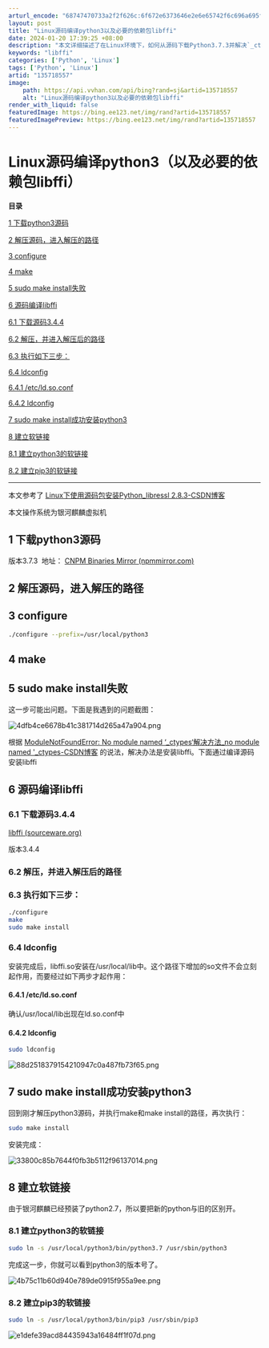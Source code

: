 ```yaml
---
arturl_encode: "68747470733a2f2f626c:6f672e6373646e2e6e65742f6c696a695f6469676974616c2f:61727469636c652f64657461696c732f313335373138353537"
layout: post
title: "Linux源码编译python3以及必要的依赖包libffi"
date: 2024-01-20 17:39:25 +08:00
description: "本文详细描述了在Linux环境下，如何从源码下载Python3.7.3并解决`_ctypes`模块缺"
keywords: "libffi"
categories: ['Python', 'Linux']
tags: ['Python', 'Linux']
artid: "135718557"
image:
    path: https://api.vvhan.com/api/bing?rand=sj&artid=135718557
    alt: "Linux源码编译python3以及必要的依赖包libffi"
render_with_liquid: false
featuredImage: https://bing.ee123.net/img/rand?artid=135718557
featuredImagePreview: https://bing.ee123.net/img/rand?artid=135718557
---
```


# Linux源码编译python3（以及必要的依赖包libffi）

**目录**

[1 下载python3源码](#1%20%E4%B8%8B%E8%BD%BDpython3%E6%BA%90%E7%A0%81)

[2 解压源码，进入解压的路径](#2%20%E8%A7%A3%E5%8E%8B%E6%BA%90%E7%A0%81%EF%BC%8C%E8%BF%9B%E5%85%A5%E8%A7%A3%E5%8E%8B%E7%9A%84%E8%B7%AF%E5%BE%84)

[3 configure](#3%20configure)

[4 make](#4%20make)

[5 sudo make install失败](#5%20sudo%20make%20install)

[6 源码编译libffi](#6%20%E6%BA%90%E7%A0%81%E7%BC%96%E8%AF%91libffi)

[6.1 下载源码3.4.4](#6.1%20%E4%B8%8B%E8%BD%BD%E6%BA%90%E7%A0%81)

[6.2 解压，并进入解压后的路径](#6.2%20%E8%A7%A3%E5%8E%8B%EF%BC%8C%E5%B9%B6%E8%BF%9B%E5%85%A5%E8%A7%A3%E5%8E%8B%E5%90%8E%E7%9A%84%E8%B7%AF%E5%BE%84)

[6.3 执行如下三步：](#6.3%20%E6%89%A7%E8%A1%8C%E5%A6%82%E4%B8%8B%E4%B8%89%E6%AD%A5%EF%BC%9A)

[6.4 ldconfig](#6.4%20ldconfig)

[6.4.1 /etc/ld.so.conf](#6.4.1%20%2Fetc%2Fld.so.conf)

[6.4.2 ldconfig](#6.4.2%20ldconfig)

[7 sudo make install成功安装python3](#6.5%20sudo%20make%20install)

[8 建立软链接](#6.6%20%E5%BB%BA%E7%AB%8B%E8%BD%AF%E9%93%BE%E6%8E%A5)

[8.1 建立python3的软链接](#6.6.1%20%E5%BB%BA%E7%AB%8Bpython3%E7%9A%84%E8%BD%AF%E9%93%BE%E6%8E%A5)

[8.2 建立pip3的软链接](#6.6.2%20%E5%BB%BA%E7%AB%8Bpip3%E7%9A%84%E8%BD%AF%E9%93%BE%E6%8E%A5)

---

本文参考了
[Linux下使用源码包安装Python\_libressl 2.8.3-CSDN博客](https://blog.csdn.net/pengjunlee/article/details/89100730 "Linux下使用源码包安装Python_libressl 2.8.3-CSDN博客")

本文操作系统为银河麒麟虚拟机

## 1 下载python3源码

版本3.7.3  地址：
[CNPM Binaries Mirror (npmmirror.com)](https://registry.npmmirror.com/binary.html?path=python/3.7.3/ "CNPM Binaries Mirror (npmmirror.com)")

## 2 解压源码，进入解压的路径

## 3 configure

```bash
./configure --prefix=/usr/local/python3
```

## 4 make

## 5 sudo make install失败

这一步可能出问题。下面是我遇到的问题截图：

![4dfb4ce6678b41c381714d265a47a904.png](https://i-blog.csdnimg.cn/blog_migrate/111cdad6a1f61c6bdb973d68014c6363.png)

根据
[ModuleNotFoundError: No module named ‘\_ctypes‘解决方法\_no module named '\_ctypes-CSDN博客](https://blog.csdn.net/wuyepiaoxue789/article/details/117958240 "ModuleNotFoundError: No module named ‘_ctypes‘解决方法_no module named '_ctypes-CSDN博客")
的说法，解决办法是安装libffi。下面通过编译源码安装libffi

## 6 源码编译libffi

### 6.1 下载源码3.4.4

[libffi (sourceware.org)](https://sourceware.org/libffi/ "libffi (sourceware.org)")

版本3.4.4

### 6.2 解压，并进入解压后的路径

### 6.3 执行如下三步：

```bash
./configure
make
sudo make install
```

### 6.4 ldconfig

安装完成后，libffi.so安装在/usr/local/lib中。这个路径下增加的so文件不会立刻起作用，而要经过如下两步才起作用：

#### 6.4.1 /etc/ld.so.conf

确认/usr/local/lib出现在ld.so.conf中

#### 6.4.2 ldconfig

```bash
sudo ldconfig
```

![88d2518379154210947c0a487fb73f65.png](https://i-blog.csdnimg.cn/blog_migrate/26c5bb488aa0631786fdc02c6bcb3fe7.png)

## 7 sudo make install成功安装python3

回到刚才解压python3源码，并执行make和make install的路径，再次执行：

```bash
sudo make install
```

安装完成：

![33800c85b7644f0fb3b5112f96137014.png](https://i-blog.csdnimg.cn/blog_migrate/282af45a1605504ef47c4074b8f403a1.png)

## 8 建立软链接

由于银河麒麟已经预装了python2.7，所以要把新的python与旧的区别开。

### 8.1 建立python3的软链接

```bash
sudo ln -s /usr/local/python3/bin/python3.7 /usr/sbin/python3
```

完成这一步，你就可以看到python3的版本号了。

![4b75c11b60d940e789de0915f955a9ee.png](https://i-blog.csdnimg.cn/blog_migrate/be41834e221586faf9a0070cbb8fd716.png)

### 8.2 建立pip3的软链接

```bash
sudo ln -s /usr/local/python3/bin/pip3 /usr/sbin/pip3
```

![e1defe39acd84435943a16484ff1f07d.png](https://i-blog.csdnimg.cn/blog_migrate/6ad55ac003763e9a7f0cdbcae47ef2ab.png)